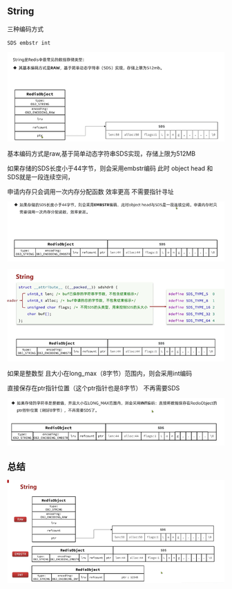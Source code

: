 String
---

三种编码方式

    SDS embstr int

![img_99.png](img_99.png)

基本编码方式是raw,基于简单动态字符串SDS实现，存储上限为512MB

如果存储的SDS长度小于44字节，则会采用embstr编码 此时 object head 和 SDS就是一段连续空间，

申请内存只会调用一次内存分配函数 效率更高 不需要指针寻址

![img_98.png](img_98.png)

![img_100.png](img_100.png)

如果是整数型 且大小在long_max（8字节）范围内，则会采用int编码

直接保存在ptr指针位置（这个ptr指针也是8字节） 不再需要SDS

![img_101.png](img_101.png)

总结
---

![img_102.png](img_102.png)